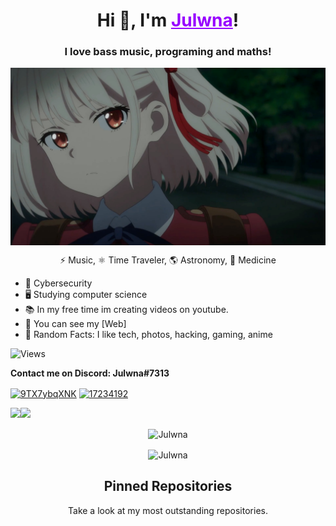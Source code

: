 <h1 align="center">Hi 👋, I'm <a href="https://Julwna.github.io" target="blank" style="color:#9800FF;">Julwna</a>!</h1>

<h3 align="center">I love bass music, programing and maths!</h3>
<p align="center"><center><a href="https://www.youtube.com/watch?v=a3HyVt4bDis" target="blank"><img align="center" src="src/julwna.jpg"/></a>

⚡ Music, ⚛️ Time Traveler, 🌎 Astronomy, 🧪 Medicine</center></p>

- 🚀 Cybersecurity
- 🖥️ Studying computer science
- 📚 In my free time im creating videos on youtube.
- 💼 You can see my [Web]
- 🔎 Random Facts: I like tech, photos, hacking, gaming, anime

![Views](https://komarev.com/ghpvc/?username=julwna&color=blueviolet)

**Contact me on Discord: Julwna#7313** 

<a href="https://discord.gg/VFg9SSmPFy" target="blank"><img align="center" src="https://raw.githubusercontent.com/rahuldkjain/github-profile-readme-generator/master/src/images/icons/Social/discord.svg" alt="9TX7ybqXNK" height="30" width="40" /></a>
<a href="https://stackoverflow.com/users/17886519" target="blank"><img align="center" src="https://raw.githubusercontent.com/rahuldkjain/github-profile-readme-generator/master/src/images/icons/Social/stack-overflow.svg" alt="17234192" height="30" width="40" /></a>

<a href="https://www.twitter.com/julwnadt" target="_blank" rel="noreferrer"><img
src="https://img.shields.io/twitter/follow/julwnadt?logo=twitter&style=for-the-badge&color=6366f1&labelColor=1c1917"
/></a><a href="https://www.github.com/julwna" target="_blank" rel="noreferrer"><img
src="https://img.shields.io/github/followers/julwna?logo=github&style=for-the-badge&color=6366f1&labelColor=1c1917" /></a>

<p align="center">
<center><p><img align="center" src="https://github-readme-stats.vercel.app/api/top-langs/?username=julwna&hide=css&layout=compact&locale=en&langs_count=6&count_private=true&theme=omni&hide_border=true" alt="Julwna"/></p>
<p><img align="center" src="https://github-readme-streak-stats.herokuapp.com/?user=julwna&theme=omni&hide_border=true" alt="Julwna" /></p></center>


[portfolio]: https://jonathan.com.ar/es

<h2 align="center">Pinned Repositories</h2>
<p align="center">Take a look at my most outstanding repositories.</p>